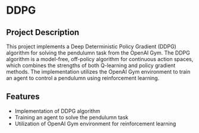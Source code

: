 # DDPG
## Project Description

This project implements a Deep Deterministic Policy Gradient (DDPG) algorithm for solving the pendulumn task from the OpenAI Gym. The DDPG algorithm is a model-free, off-policy algorithm for continuous action spaces, which combines the strengths of both Q-learning and policy gradient methods. The implementation utilizes the OpenAI Gym environment to train an agent to control a pendulumn using reinforcement learning.

## Features
- Implementation of DDPG algorithm
- Training an agent to solve the pendulumn task
- Utilization of OpenAI Gym environment for reinforcement learning

